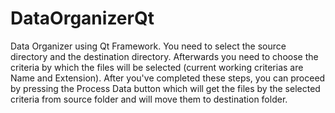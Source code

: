 # DataOrganizerQt
Data Organizer using Qt Framework.
You need to select the source directory and the destination directory.
Afterwards you need to choose the criteria by which the files will be selected (current working criterias are Name and Extension).
After you've completed these steps, you can proceed by pressing the Process Data button which will get the files by the selected criteria from source folder and will move them to destination folder.
